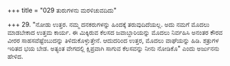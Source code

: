 +++
title = "029 ತುರುಗಳನು ಮರಳಿಚುವದಿದು"

+++
29. "ನೋಡು ಉತ್ತರ. ನಮ್ಮ ದನಕರುಗಳನ್ನು ಹಿಂದಕ್ಕೆ ತರುವುದಿದೆಯಲ್ಲ. ಅದು ನಮಗೆ ಮೊದಲು ಮಾಡಬೇಕಾದ ಉತ್ತಮ ಕಾರ್ಯ. ಈ ಮಿಕ್ಕಿರುವ ಕೆಲಸದ ಜವಾಬ್ದಾರಿಯನ್ನು ಮೊದಲು ನಿರ್ವಹಿಸಿ ಅನಂತರ ಕೌರವ ವೀರರ ಸಾಹಸವೆಷ್ಟೆಂಬುದನ್ನು ತಿಳಿದುಕೊಳ್ಳುತ್ತೇನೆ. ಆದುದರಿಂದ ಉತ್ತರ, ಮೊದಲು ವಾಘೆಯನ್ನು ಹಿಡಿ. ಶತ್ರುಗಳ ಇರಿತದ ಭಯ ಬೇಡ. ಅತ್ಯಂತ ವೇಗದಲ್ಲಿ ಕ್ಷಿಪ್ರವಾಗಿ ಸಾಗುವ ಕೆಲಸವನ್ನು ನೀನು ನೋಡಿಕೊ" ಎಂದು ಅರ್ಜುನನು ಹೇಳಿದ.